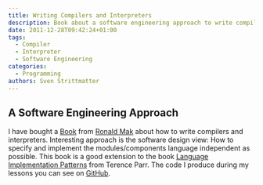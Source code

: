 ```yaml
---
title: Writing Compilers and Interpreters
description: Book about a software engineering approach to write compilers and interpreters.
date: 2011-12-28T09:42:24+01:00
tags:
  - Compiler
  - Interpreter
  - Software Engineering
categories:
  - Programming
authors: Sven Strittmatter
---
```


## A Software Engineering Approach

I have bought a [Book][1] from [Ronald  Mak][2] about how to write compilers and
interpreters. Interesting approach  is the software design view:  How to specify
and  implement the  modules/components  language independent  as possible.  This
book is a good extension to  the book [Language Implementation Patterns][3] from
Terence Parr. The code I produce during my lessons you can see on [GitHub][4].

[1]: http://www.amazon.de/Writing-Compilers-Interpreters-Software-Engineering/dp/0470177071
[2]: http://www.apropos-logic.com/
[3]: http://pragprog.com/book/tpdsl/language-implementation-patterns
[4]: https://github.com/Weltraumschaf/cay-the